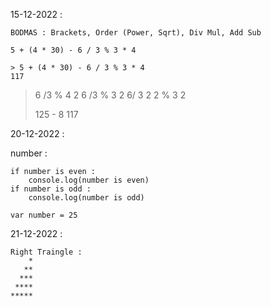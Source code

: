 15-12-2022 :

    BODMAS : Brackets, Order (Power, Sqrt), Div Mul, Add Sub

    5 + (4 * 30) - 6 / 3 % 3 * 4

    > 5 + (4 * 30) - 6 / 3 % 3 * 4
    117

> 6 /3 % 4
> 2
> 6 /3 % 3
> 2
> 6/ 3
> 2
> 2 % 3
> 2
>
> 125 - 8
> 117

20-12-2022 :

number :

    if number is even :
        console.log(number is even)
    if number is odd :
        console.log(number is odd)

    var number = 25

21-12-2022 :

    Right Traingle : 
        *
       **
      ***
     ****
    *****